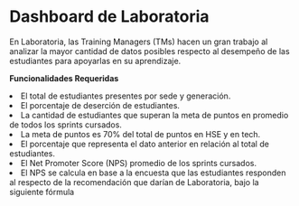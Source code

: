 # Dashboard de Laboratoria

<p>En Laboratoria, las Training Managers (TMs) hacen un gran trabajo al analizar la mayor cantidad de datos posibles respecto al desempeño de las estudiantes para apoyarlas en su aprendizaje.</p>

**Funcionalidades Requeridas**
<lu>
<li>El total de estudiantes presentes por sede y generación.</li>
<li>El porcentaje de deserción de estudiantes.</li>
<li>La cantidad de estudiantes que superan la meta de puntos en promedio de todos los sprints cursados.</li>
<li> La meta de puntos es 70% del total de puntos en HSE y en tech.</li>
<li>El porcentaje que representa el dato anterior en relación al total de estudiantes.</li>
<li>El Net Promoter Score (NPS) promedio de los sprints cursados.</li>
<li>El NPS se calcula en base a la encuesta que las estudiantes responden al respecto de la recomendación que darían de Laboratoria, bajo la siguiente fórmula</li>
